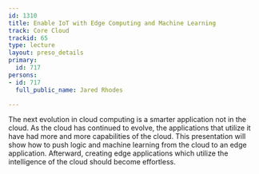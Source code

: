 ```yaml
---
id: 1310
title: Enable IoT with Edge Computing and Machine Learning
track: Core Cloud
trackid: 65
type: lecture
layout: preso_details
primary:
  id: 717
persons:
- id: 717
  full_public_name: Jared Rhodes

---
```

The next evolution in cloud computing is a smarter application not in the cloud. As the cloud has continued to evolve, the applications that utilize it have had more and more capabilities of the cloud. This presentation will show how to push logic and machine learning from the cloud to an edge application. Afterward, creating edge applications which utilize the intelligence of the cloud should become effortless.
